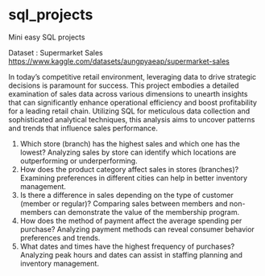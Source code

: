 # sql_projects
Mini easy SQL projects 

Dataset : Supermarket Sales
https://www.kaggle.com/datasets/aungpyaeap/supermarket-sales

In today’s competitive retail environment, leveraging data to drive strategic decisions is paramount for success. This project embodies a detailed examination of sales data across various dimensions to unearth insights that can significantly enhance operational efficiency and boost profitability for a leading retail chain. Utilizing SQL for meticulous data collection and sophisticated analytical techniques, this analysis aims to uncover patterns and trends that influence sales performance.


1.	Which store (branch) has the highest sales and which one has the lowest?
Analyzing sales by store can identify which locations are outperforming or underperforming.
2.	How does the product category affect sales in stores (branches)?
Examining preferences in different cities can help in better inventory management.
3.	Is there a difference in sales depending on the type of customer (member or regular)?
Comparing sales between members and non-members can demonstrate the value of the membership program.
4.	How does the method of payment affect the average spending per purchase?
Analyzing payment methods can reveal consumer behavior preferences and trends.
5.	What dates and times have the highest frequency of purchases?
Analyzing peak hours and dates can assist in staffing planning and inventory management.

